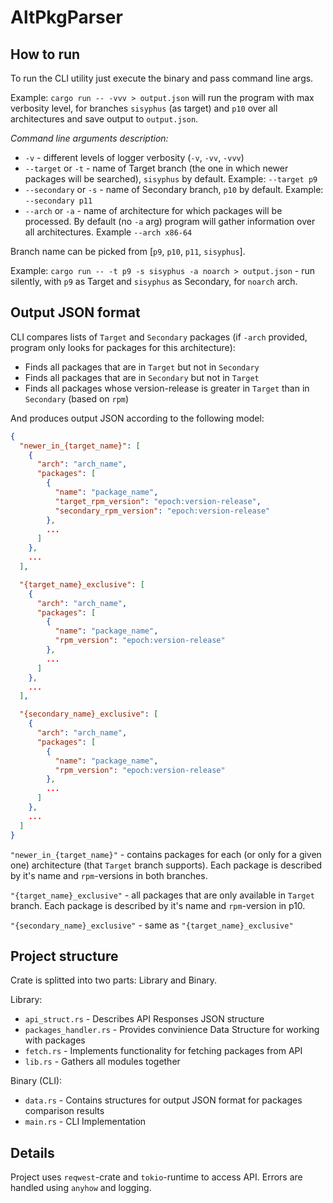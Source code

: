 # AltPkgParser
## How to run
To run the CLI utility just execute the binary and pass command line args.

Example: `cargo run -- -vvv > output.json` will run the program with max verbosity level, for branches `sisyphus` (as target) and `p10` over all architectures and save output to `output.json`.

*Command line arguments description:*
- `-v` - different levels of logger verbosity (`-v`, `-vv`, `-vvv`)
- `--target` or `-t` - name of Target branch (the one in which newer packages will be searched), `sisyphus` by default. Example: `--target p9`
- `--secondary` or `-s` - name of Secondary branch, `p10` by default. Example: `--secondary p11`
- `--arch` or `-a` - name of architecture for which packages will be processed. By default (no `-a` arg) program will gather information over all architectures. Example `--arch x86-64`

Branch name can be picked from [`p9`, `p10`, `p11`, `sisyphus`].

Example: `cargo run -- -t p9 -s sisyphus -a noarch > output.json` - run silently, with `p9` as Target and `sisyphus` as Secondary, for `noarch` arch.

## Output JSON format
CLI compares lists of `Target` and `Secondary` packages (if `-arch` provided, program only looks for packages for this architecture):
- Finds all packages that are in `Target` but not in `Secondary`
- Finds all packages that are in `Secondary` but not in `Target`
- Finds all packages whose version-release is greater in `Target` than in `Secondary` (based on `rpm`)

And produces output JSON according to the following model:
```json
{
  "newer_in_{target_name}": [
    {
      "arch": "arch_name",
      "packages": [
        {
          "name": "package_name",
          "target_rpm_version": "epoch:version-release",
          "secondary_rpm_version": "epoch:version-release"
        },
        ...
      ]
    },
    ...
  ],

  "{target_name}_exclusive": [
    {
      "arch": "arch_name",
      "packages": [
        {
          "name": "package_name",
          "rpm_version": "epoch:version-release"
        },
        ...
      ]
    },
    ...
  ],

  "{secondary_name}_exclusive": [
    {
      "arch": "arch_name",
      "packages": [
        {
          "name": "package_name",
          "rpm_version": "epoch:version-release"
        },
        ...
      ]
    },
    ...
  ]
}
```

`"newer_in_{target_name}"` - contains packages for each (or only for a given one) architecture (that `Target` branch supports). Each package is described by it's name and `rpm`-versions in both branches.

`"{target_name}_exclusive"` - all packages that are only available in `Target` branch. Each package is described by it's name and `rpm`-version in p10.

`"{secondary_name}_exclusive"` - same as `"{target_name}_exclusive"`

## Project structure
Crate is splitted into two parts: Library and Binary.

Library:
* `api_struct.rs` - Describes API Responses JSON structure 
* `packages_handler.rs` - Provides convinience Data Structure for working with packages
* `fetch.rs` - Implements functionality for fetching packages from API
* `lib.rs` - Gathers all modules together

Binary (CLI):
* `data.rs` - Contains structures for output JSON format for packages comparison results
* `main.rs` - CLI Implementation

## Details
Project uses `reqwest`-crate and `tokio`-runtime to access API. Errors are handled using `anyhow` and logging.